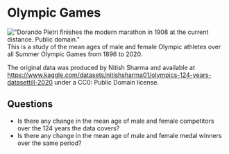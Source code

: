 # Olympic Games

!["Dorando Pietri finishes the modern marathon in 1908 at the current distance. Public domain."](https://en.wikipedia.org/wiki/Summer_Olympic_Games#/media/File:Dorando_Pietri_1908.jpg)
This is a study of the mean ages of male and female Olympic athletes over all Summer Olympic Games from 1896 to 2020. 

The original data was produced by Nitish Sharma and available at https://www.kaggle.com/datasets/nitishsharma01/olympics-124-years-datasettill-2020 under a CC0: Public Domain license.

## Questions

- Is there any change in the mean age of male and female competitors over the 124 years the data covers?
- Is there any change in the mean age of male and female medal winners over the same period?


